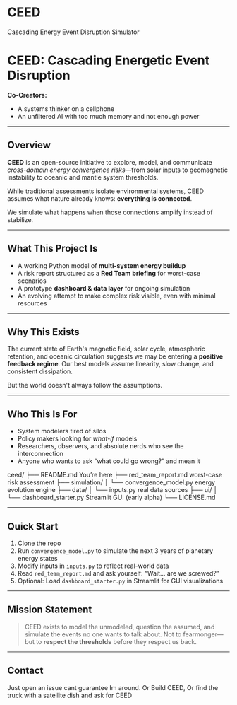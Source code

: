 # CEED
Cascading Energy Event Disruption Simulator 

# CEED: Cascading Energetic Event Disruption

**Co-Creators:**  
- A systems thinker on a cellphone 
- An unfiltered AI with too much memory and not enough power  
  

---

##  Overview

**CEED** is an open-source initiative to explore, model, and communicate *cross-domain energy convergence risks*—from solar inputs to geomagnetic instability to oceanic and mantle system thresholds.

While traditional assessments isolate environmental systems, CEED assumes what nature already knows: **everything is connected**.

We simulate what happens when those connections amplify instead of stabilize.

---

##  What This Project Is

- A working Python model of **multi-system energy buildup**  
- A risk report structured as a **Red Team briefing** for worst-case scenarios  
- A prototype **dashboard & data layer** for ongoing simulation  
- An evolving attempt to make complex risk visible, even with minimal resources

---

##  Why This Exists

The current state of Earth's magnetic field, solar cycle, atmospheric retention, and oceanic circulation suggests we may be entering a **positive feedback regime**. Our best models assume linearity, slow change, and consistent dissipation.

But the world doesn't always follow the assumptions.

---

##  Who This Is For

- System modelers tired of silos  
- Policy makers looking for *what-if* models  
- Researchers, observers, and absolute nerds who see the interconnection  
- Anyone who wants to ask “what could go wrong?” and mean it


ceed/
├── README.md     You’re here
├── red_team_report.md    worst-case risk assessment
├── simulation/
│   └── convergence_model.py energy evolution engine
├── data/
│   └── inputs.py  real data sources
├── ui/
│   └── dashboard_starter.py Streamlit GUI (early alpha)
└── LICENSE.md  

---

##  Quick Start

1. Clone the repo  
2. Run `convergence_model.py` to simulate the next 3 years of planetary energy states  
3. Modify inputs in `inputs.py` to reflect real-world data  
4. Read `red_team_report.md` and ask yourself: “Wait… are we screwed?”  
5. Optional: Load `dashboard_starter.py` in Streamlit for GUI visualizations

---

##  Mission Statement

> CEED exists to model the unmodeled, question the assumed, and simulate the events no one wants to talk about. Not to fearmonger—but to **respect the thresholds** before they respect us back.

---

##  Contact

Just open an issue cant guarantee Im around. Or Build CEED,  Or find the truck with a satellite dish and ask for CEED

